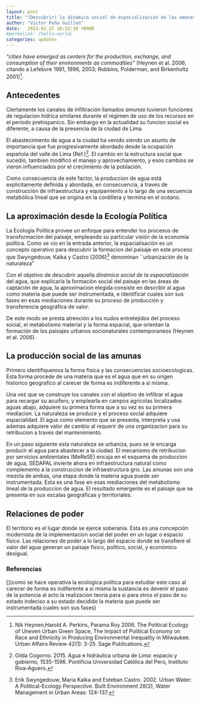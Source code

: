 ```yaml
---
layout: post
title: "(Descubrir) la dinámica social de espacialización de las amunas"
author: "Victor Peña Guillen"
date:   2022-02-22 16:52:30 +0900
#permalink: /hello-world/
categories: updates
---
```


*"cities have emerged as centers for the production, exchange,
and consumption of their environments as commodities"* (Heynen et al. 2006, citando a Lefebvre 1991, 1996, 2003; Robbins, Polderman, and Birkenholtz 2001)[^1].

## Antecedentes

Ciertamente los canales de infiltración llamados *amunas* tuvieron funciones de regulacion hídrica similares durante el régimen de uso de los recursos en el periodo prehispanico.
Sin embargo en la actualidad su funcion social es diferente, a causa de la presencia de la ciudad de Lima.

El abastecimiento de agua a la ciudad ha venido siendo un asunto de importancia que fue progresivamente abordado desde la ocupación española del valle de Lima (Ref.)[^2]. El cambio en la estructura social que sucedió, tambien modificó el manejo y aprovechamiento, y esos cambios se vieron influenciados por el crecimiento de la población.

Como consecuencia de este factor, la produccion de agua está explicitamente definida y abordada, en consecuencia, a traves de construcción de infraestructura y equipamiento a lo largo de una secuencia metabólica lineal que se origina en la cordillera y termina en el océano.

## La aproximación desde la Ecología Política

La Ecología Política provee un enfoque para entender los procesos de transformacion del paisaje, empleando su particular visión de la economía política. Como se vio en la entrada anterior, la espacialisación es un concepto operativo para descubrir la formacion del paisaje en este proceso que Swyngedouw, Kaika y Castro (2006)[^3] denominan ``urbanización de la naturaleza"

Con el objetivo de descubrir aquella *dinámica social de la espacialización* del agua, que explicaría la formación social del paisaje en las áreas de captación de agua, la aproximacion elegida consiste en describir al agua como materia que puede ser instrumentada, e identificar cuales son sus fases en esas mediaciones durante su proceso de producción y transferencia geográfica de valor.

De este modo se presta atrención a los nudos entretejidos del proceso social, el metabolismo material y la forma espacial, que orientan la formación de los paisajes urbanos socionaturales contemporaneos (Heynen et al. 2006).

## La producción social de las amunas

Primero identifiquemos la forma fisica y las consecuencias socioecologicas. Esta forma procede de una materia que es el agua que en su origen historico geografico al carecer de forma es indiferente a si misma.

Una vez que se construye los canales con el objetivo de infiltrar el agua para recargar su acuifero, y emplearla en campos agricolas localizados aguas abajo, adquiere su primera forma que a su vez es su primera mediacion. La naturaleza se produce y el proceso social adquiere espacialidad. El agua como elemento que se presenta, interpreta y usa ademas adquiere valor de cambio al requerir de una organizacion para su retribucion a traves del mantenimiento.

En un paso siguiente esta naturaleza se urbaniza, pues se le encarga producir el agua para abastecer a la ciudad. El mecanismo de retribucion por servicios ambientales (MeReSE) encaja en el esquema de produccion de agua, SEDAPAL invierte ahora en infraestructura natural como complemento a la construccion de infraestructura gris. Las amunas son una mezcla de ambas, una etapa donde la materia agua puede ser instrumentada. Esta es una fase en esas mediaciones del metabolismo lineal de la produccion de agua. El resultado emergente es el paisaje que se presenta en sus escalas geográficas y territoriales.

## Relaciones de poder

El territorio es el lugar donde se ejerce soberanía. Esta es una concepción modernista de la implementacion social del poder en un lugar o espacio físico. Las relaciones de poder a lo largo del espacio donde se transfiere el valor del agua generan un paisaje físico, político, social, y económico desigual.

### Referencias
[^1]: Nik Heynen,Harold A. Perkins, Parama Roy 2006. The Political Ecology of Uneven Urban Green Space, The Impact of Political Economy on Race and Ethnicity in Producing Environmental Inequality in Milwaukee. Urban Affairs Review 42(1): 3-25. Sage Publications.
[^2]: Gilda Cogorno. 2015. Agua e hidráulica urbana de Lima: espacio y gobierno, 1535-1596. Pontificia Universidad Católica del Perú, Instituto Riva-Aguero.

[^3]: Erik Swyngedouw, Maria Kaika and Esteban Castro. 2002. Urban Water: A Political-Ecology Perspective. Built Environment 28(2), Water Management in Urban Areas: 124-137.

[](como se hace operativa la ecologica politica para estudiar este caso
al carecer de forma es indiferente a si misma
la sustancia es devenir el paso de la potencia al acto
la realizacion
teoria
para si para otros
el paso de su estado indeciso a su estado decidido
la materia que puede ser instrumentada cuales son sus fases)
